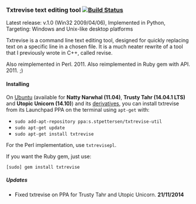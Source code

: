 ### Txtrevise text editing tool [![Build Status](https://travis-ci.org/stpettersens/txtrevise.png?branch=master)](https://travis-ci.org/stpettersens/txtrevise)

Latest release: v.1.0 (Win32 2009/04/06), Implemented in Python, Targeting: Windows and Unix-like desktop platforms

Txtrevise is a command line text editing tool, designed for quickly replacing text on a specific line in a chosen file. 
It is a much neater rewrite of a tool that I previously wrote in C++, called revise.

Also reimplemented in Perl. 2011.
Also reimplemented in Ruby gem with API. 2011. ;)

#### Installing

On [Ubuntu](http://www.ubuntu.com) (available for **Natty Narwhal (11.04)**, **Trusty Tahr (14.04.1 LTS)** and **Utopic Unicorn (14.10)**) and its [derivatives](http://en.wikipedia.org/wiki/List_of_Linux_distributions#Ubuntu-based), you can install txtrevise from its Launchpad PPA on the terminal using `apt-get` with:

* `sudo add-apt-repository ppa:s.stpettersen/txtrevise-util`
* `sudo apt-get update`
* `sudo apt-get install txtrevise`

For the Perl implementation, use `txtrevisepl`.

If you want the Ruby gem, just use:

`[sudo] gem install txtrevise`

##### Updates

* Fixed txtrevise on PPA for Trusty Tahr and Utopic Unicorn. **21/11/2014**
